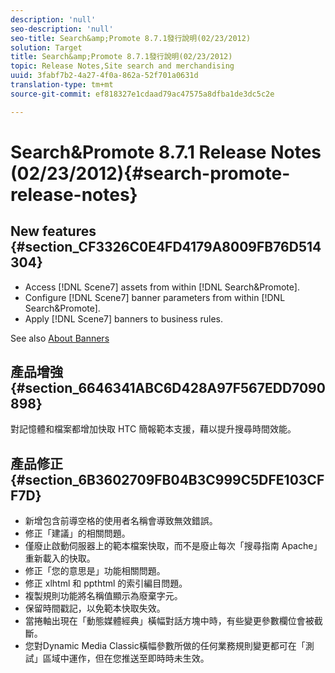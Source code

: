 ```yaml
---
description: 'null'
seo-description: 'null'
seo-title: Search&amp;Promote 8.7.1發行說明(02/23/2012)
solution: Target
title: Search&amp;Promote 8.7.1發行說明(02/23/2012)
topic: Release Notes,Site search and merchandising
uuid: 3fabf7b2-4a27-4f0a-862a-52f701a0631d
translation-type: tm+mt
source-git-commit: ef818327e1cdaad79ac47575a8dfba1de3dc5c2e

---
```



# Search&amp;Promote 8.7.1 Release Notes (02/23/2012){#search-promote-release-notes}

## New features {#section_CF3326C0E4FD4179A8009FB76D514304}

* Access [!DNL Scene7] assets from within [!DNL Search&Promote].
* Configure [!DNL Scene7] banner parameters from within [!DNL Search&Promote].
* Apply [!DNL Scene7] banners to business rules.

See also [About Banners](../c-about-design-menu/c-about-banners.md#concept_5BBE01FEC6134393B43CC917C8CC64DA)

## 產品增強 {#section_6646341ABC6D428A97F567EDD7090898}

對記憶體和檔案都增加快取 HTC 簡報範本支援，藉以提升搜尋時間效能。

## 產品修正 {#section_6B3602709FB04B3C999C5DFE103CFF7D}

* 新增包含前導空格的使用者名稱會導致無效錯誤。
* 修正「建議」的相關問題。
* 僅廢止啟動伺服器上的範本檔案快取，而不是廢止每次「搜尋指南 Apache」重新載入的快取。
* 修正「您的意思是」功能相關問題。
* 修正 xlhtml 和 ppthtml 的索引編目問題。
* 複製規則功能將名稱值顯示為廢棄字元。
* 保留時間戳記，以免範本快取失效。
* 當捲軸出現在「動態媒體經典」橫幅對話方塊中時，有些變更參數欄位會被截斷。
* 您對Dynamic Media Classic橫幅參數所做的任何業務規則變更都可在「測試」區域中運作，但在您推送至即時時未生效。

